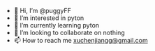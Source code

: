 - 👋 Hi, I’m @puggyFF
- 👀 I’m interested in pyton
- 🌱 I’m currently learning pyton
- 💞️ I’m looking to collaborate on nothing
- 📫 How to reach me xuchenjiangg@gmail.com

<!---
puggyFF/puggyFF is a ✨ special ✨ repository because its `README.md` (this file) appears on your GitHub profile.
You can click the Preview link to take a look at your changes.
--->
